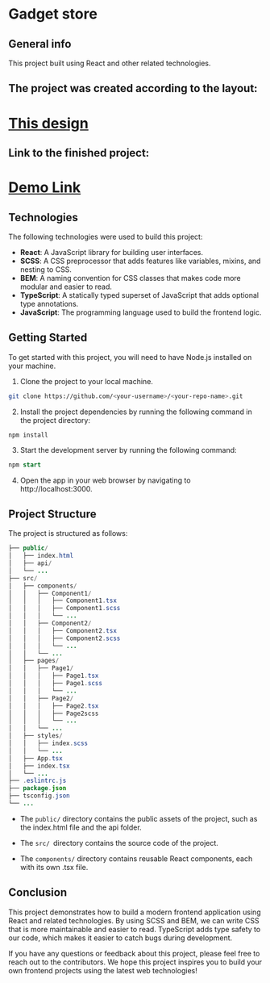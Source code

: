# Gadget store

## General info
This project built using React and other related technologies.

##  The project was created according to the layout:
  # [This design](https://www.figma.com/file/uEetgWenSRxk9jgiym6Yzp/Phone-catalog-redesign?node-id=1%3A2)

##  Link to the finished project:
  # [Demo Link](https://romanostrous.github.io/gadget-store/)
	
## Technologies
The following technologies were used to build this project:

* **React**: A JavaScript library for building user interfaces.
* **SCSS**: A CSS preprocessor that adds features like variables, mixins, and nesting to CSS.
* **BEM**: A naming convention for CSS classes that makes code more modular and easier to read.
* **TypeScript**: A statically typed superset of JavaScript that adds optional type annotations.
* **JavaScript**: The programming language used to build the frontend logic.

	
## Getting Started
To get started with this project, you will need to have Node.js installed on your machine.

1. Clone the project to your local machine.

``` bash
git clone https://github.com/<your-username>/<your-repo-name>.git
```
2. Install the project dependencies by running the following command in the project directory:

```
npm install
```
3. Start the development server by running the following command:

```sql
npm start
```
4. Open the app in your web browser by navigating to http://localhost:3000.

## Project Structure

The project is structured as follows:

```java
├── public/
│   ├── index.html
│   ├── api/
│   └── ...
├── src/
│   ├── components/
│   │   ├── Component1/
│   │   │   ├── Component1.tsx
│   │   │   ├── Component1.scss
│   │   │   └── ...
│   │   ├── Component2/
│   │   │   ├── Component2.tsx
│   │   │   ├── Component2.scss
│   │   │   └── ...
│   │   └── ...
│   ├── pages/
│   │   ├── Page1/
│   │   │   ├── Page1.tsx
│   │   │   ├── Page1.scss
│   │   │   └── ...
│   │   ├── Page2/
│   │   │   ├── Page2.tsx
│   │   │   ├── Page2scss
│   │   │   └── ...
│   │   └── ...
│   ├── styles/
│   │   ├── index.scss
│   │   └── ...
│   ├── App.tsx
│   ├── index.tsx
│   └── ...
├── .eslintrc.js
├── package.json
├── tsconfig.json
└── ...

```
* The `public/` directory contains the public assets of the project, such as the index.html file and the api folder.

* The `src/ `directory contains the source code of the project.

* The `components/` directory contains reusable React components, each with its own .tsx file.

## Conclusion

This project demonstrates how to build a modern frontend application using React and related technologies. By using SCSS and BEM, we can write CSS that is more maintainable and easier to read. TypeScript adds type safety to our code, which makes it easier to catch bugs during development.

If you have any questions or feedback about this project, please feel free to reach out to the contributors. We hope this project inspires you to build your own frontend projects using the latest web technologies!

